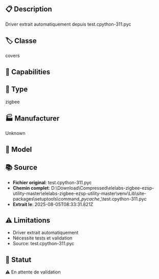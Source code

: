 # 

## 📋 Description
Driver extrait automatiquement depuis test.cpython-311.pyc

## 🏷️ Classe
covers

## 🔧 Capabilities


## 📡 Type
zigbee

## 🏭 Manufacturer
Unknown

## 📱 Model


## 📚 Source
- **Fichier original**: test.cpython-311.pyc
- **Chemin complet**: D:\Download\Compressed\elelabs-zigbee-ezsp-utility-master\elelabs-zigbee-ezsp-utility-master\venv\Lib\site-packages\setuptools\command\__pycache__\test.cpython-311.pyc
- **Extrait le**: 2025-08-05T08:33:31.821Z

## ⚠️ Limitations
- Driver extrait automatiquement
- Nécessite tests et validation
- Source: test.cpython-311.pyc

## 🚀 Statut
⚠️ En attente de validation
